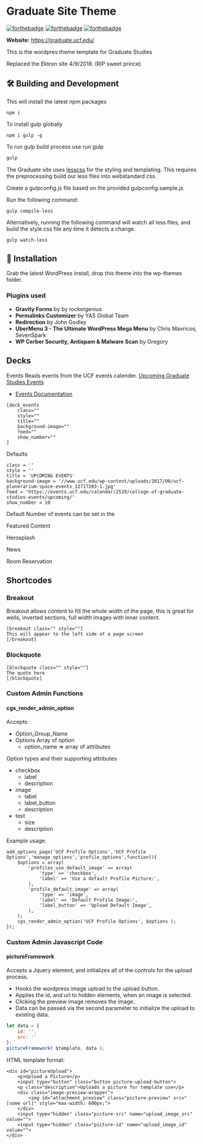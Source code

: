 # Graduate Site Theme
[![forthebadge](https://forthebadge.com/images/badges/built-with-wordpress.svg)](https://forthebadge.com)
[![forthebadge](https://forthebadge.com/images/badges/uses-git.svg)](https://forthebadge.com)
[![forthebadge](https://forthebadge.com/images/badges/powered-by-electricity.svg)](https://forthebadge.com)

**Website:** https://graduate.ucf.edu/

This is the wordpres theme template for Graduate Studies 

Replaced the Ektron site 4/9/2018. (RIP sweet prince)

## 🛠️ Building and Development
This will install the latest npm packages
```
npm i
```

To install gulp globally
```
npm i gulp -g 
```

To run gulp build process use run gulp

```cmd
gulp
```

The Graduate site uses [lesscss](http://lesscss.org/) for the styling and templating. This requires the preprocessing build our less files into webstandard css.

Create a gulpconfig.js file based on the provided gulpconfig.sample.js

Run the following command:
```
gulp compile-less
```
Alternatively, running the following command will watch all less files, and build the style.css file any time it detects a change.
```
gulp watch-less
```

## 🚀 Installation 
Grab the latest WordPress install, drop this theme into the wp-themes folder.

### Plugins used
* **Gravity Forms** by by rocketgenius
* **Permalinks Customizer** by YAS Global Team
* **Redirection** by John Godley
* **UberMenu 3 - The Ultimate WordPress Mega Menu** by Chris Mavricos, SevenSpark
* **WP Cerber Security, Antispam & Malware Scan** by Gregory

## Decks
Events
Reads events from the UCF events calender.
[Upcoming Graduate Studies Events](https://events.ucf.edu/calendar/2529/college-of-graduate-studies-events/upcoming/)
- [Events Documentation](https://events.ucf.edu/help/)
```
[deck_events
    class=""
    style=""
    title=""
    background-image=""
    feed=""
    show_number=""
]
```
Defaults
```
class = ''
style = ''
title = 'UPCOMING EVENTS'
background-image = '//www.ucf.edu/wp-content/uploads/2017/08/ucf-planerarium-space-events_12717203-1.jpg'
feed = 'https://events.ucf.edu/calendar/2529/college-of-graduate-studies-events/upcoming/'
show_number = 10
```
Default Number of events can be set in the 

Featured Content

Herosplash

News

Room Reservation

## Shortcodes

### Breakout
Breakout allows content to fill the whole width of the page, this is great for wells, inverted sections, full width images with inner content.

```
[breakout class="" style=""]
This will appear to the left side of a page screen
[/breakout]
```

### Blockquote

```
[blockquote class="" style=""]
The quote here
[/blockquote]
```

### Custom Admin Functions
#### cgs_render_admin_option
Accepts:
* Option_Group_Name
* Options Array of option
    * option_name => array of attributes

Option types and their supporting attributes
* checkbox
    * label
    * description
* image
    * label
    * label_button 
    * description
* text
    * size
    * description

Example usage:
```
add_options_page('UCF Profile Options','UCF Profile Options','manage_options','profile_options',function(){
    $options = array(
        'profiles_use_default_image' => array(
            'type' => 'checkbox',
            'label' => 'Use a default Profile Picture:',
        ),
        'profile_default_image' => array(
            'type' => 'image',
            'label' => 'Default Profile Image:',
            'label_button' => 'Upload Default Image',
        ),
    );
    cgs_render_admin_option('UCF Profile Options', $options );
});
```

### Custom Admin Javascript Code
#### pictureFramework
Accepts a Jquery element, and initializes all of the controls for the upload process.
* Hooks the wordpress image upload to the upload button.
* Applies the id, and url to hidden elements, when an image is selected.
* Clicking the preview image removes the image.
* Data can be passed via the second parameter to initialize the upload to existing data.
``` Javascript
let data = {
    id: '',
    src: ''
};
pictureFramework( $template, data );
```

HTML template format:
```$html
<div id="pictureUpload">
    <p>Upload a Picture</p>
    <input type="button" class="button picture-upload-button">
    <p class="description">Uploads a picture for template use</p>
    <div class="image-preview-wrapper">
        <img id="attachment_preview" class="picture-preview" src="[some url]" style="max-width: 600px;">
    </div>
    <input type="hidden" class="picture-src" name="upload_image_src" value="">
    <input type="hidden" class="picture-id" name="upload_image_id" value="">
</div>
```